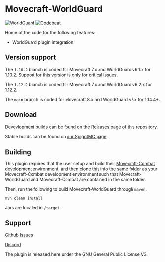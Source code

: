 # Movecraft-WorldGuard
![WorldGuard](https://github.com/APDevTeam/Movecraft-WorldGuard/actions/workflows/maven.yml/badge.svg)
[![Codebeat](https://codebeat.co/badges/995849d2-3017-4a93-a9bb-2dcf00c661bd)](https://codebeat.co/projects/github-com-apdevteam-movecraft-worldguard-main)

Home of the code for the following features:
 - WorldGuard plugin integration

## Version support
The `1.10.2` branch is coded for Movecraft 7.x and WorldGuard v6.1.x for 1.10.2.  Support for this version is only for critical issues.

The `1.12.2` branch is coded for Movecraft 7.x and WorldGuard v6.2.x for 1.12.2.

The `main` branch is coded for Movecraft 8.x and WorldGuard v7.x for 1.14.4+.

## Download

Devevlopment builds can be found on the [Releases page](https://github.com/APDevTeam/Movecraft-WorldGuard) of this repository.

Stable builds can be found on [our SpigotMC page](https://www.spigotmc.org/resources/movecraft-worldguard.90428/).

## Building
This plugin requires that the user setup and build their [Movecraft-Combat](https://github.com/TylerS1066/Movecraft-Combat) development environment, and then clone this into the same folder as your Movecraft-Combat development environment such that Movecraft-WorldGuard and Movecraft-Combat are contained in the same folder.

Then, run the following to build Movecraft-WorldGuard through `maven`.
```
mvn clean install
```
Jars are located in `/target`.


## Support
[Github Issues](https://github.com/APDevTeam/Movecraft-WorldGuard/issues)

[Discord](https://rebrand.ly/Join-AP-Dev)

The plugin is released here under the GNU General Public License V3. 
